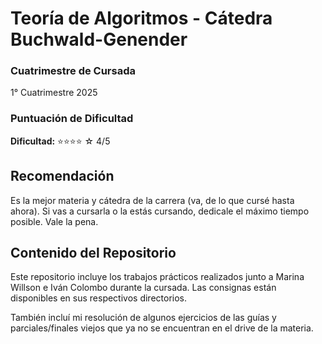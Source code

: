 # Teoría de Algoritmos - Cátedra Buchwald-Genender

### Cuatrimestre de Cursada
1° Cuatrimestre 2025

### Puntuación de Dificultad
**Dificultad:** ⭐⭐⭐⭐ ☆ 4/5

## Recomendación
Es la mejor materia y cátedra de la carrera (va, de lo que cursé hasta ahora). Si vas a cursarla o la estás cursando, dedicale el máximo tiempo posible. Vale la pena.

## Contenido del Repositorio
Este repositorio incluye los trabajos prácticos realizados junto a Marina Willson e Iván Colombo durante la cursada. Las consignas están disponibles en sus respectivos directorios.

También incluí mi resolución de algunos ejercicios de las guías y parciales/finales viejos que ya no se encuentran en el drive de la materia.
